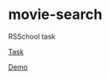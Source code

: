 # movie-search

RSSchool task

[Task](https://github.com/rolling-scopes-school/tasks/blob/master/tasks/movie-search.md)

[Demo](https://tastypurgen-movie-search.netlify.app/)